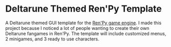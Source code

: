 # Deltarune Themed Ren'Py Template
A Deltarune themed GUI template for the [Ren'Py game engine](https://github.com/renpy/renpy). I made this project because I noticed a lot of people wanting to create their own Deltarune fangames in Ren'Py. The template will include customized menus, 2 minigames, and 3 ready to use characters.
